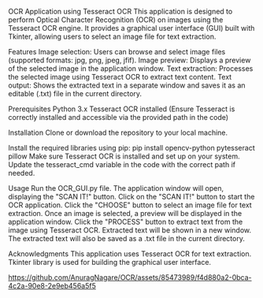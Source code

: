OCR Application using Tesseract OCR
This application is designed to perform Optical Character Recognition (OCR) on images using the Tesseract OCR engine. It provides a graphical user interface (GUI) built with Tkinter, allowing users to select an image file for text extraction.

Features
Image selection: Users can browse and select image files (supported formats: jpg, png, jpeg, jfif).
Image preview: Displays a preview of the selected image in the application window.
Text extraction: Processes the selected image using Tesseract OCR to extract text content.
Text output: Shows the extracted text in a separate window and saves it as an editable (.txt) file in the current directory.

Prerequisites
Python 3.x
Tesseract OCR installed (Ensure Tesseract is correctly installed and accessible via the provided path in the code)

Installation
Clone or download the repository to your local machine.

Install the required libraries using pip:
pip install opencv-python pytesseract pillow
Make sure Tesseract OCR is installed and set up on your system. Update the tesseract_cmd variable in the code with the correct path if needed.

Usage
Run the OCR_GUI.py file.
The application window will open, displaying the "SCAN IT!" button.
Click on the "SCAN IT!" button to start the OCR application.
Click the "CHOOSE" button to select an image file for text extraction.
Once an image is selected, a preview will be displayed in the application window.
Click the "PROCESS" button to extract text from the image using Tesseract OCR.
Extracted text will be shown in a new window.
The extracted text will also be saved as a .txt file in the current directory.

Acknowledgments
This application uses Tesseract OCR for text extraction.
Tkinter library is used for building the graphical user interface.





https://github.com/AnuragNagare/OCR/assets/85473989/f4d880a2-0bca-4c2a-90e8-2e9eb456a5f5



